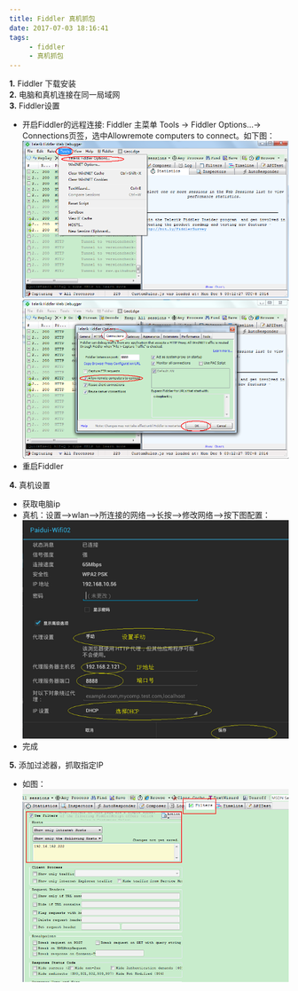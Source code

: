 ```yaml
---
title: Fiddler 真机抓包
date: 2017-07-03 18:16:41
tags: 
     - fiddler
     - 真机抓包
---
```


**1.** Fiddler 下载安装  
**2.** 电脑和真机连接在同一局域网  
**3.** Fiddler设置  

- 开启Fiddler的远程连接: Fiddler 主菜单 Tools -> Fiddler Options…-> Connections页签，选中Allowremote computers to connect。如下图：![f01](/assets/img/fiddler/fiddler_img01.png) ![f02](/assets/img/fiddler/fiddler_img02.png) 
- 重启Fiddler  

**4.** 真机设置  

- 获取电脑ip
- 真机：设置-->wlan-->所连接的网络-->长按-->修改网络-->按下图配置： ![f03](/assets/img/fiddler/fiddler_img03.png) 
- 完成 

**5.** 添加过滤器，抓取指定IP

* 如图：![f04](/assets/img/fiddler/fiddler_img04.png)

